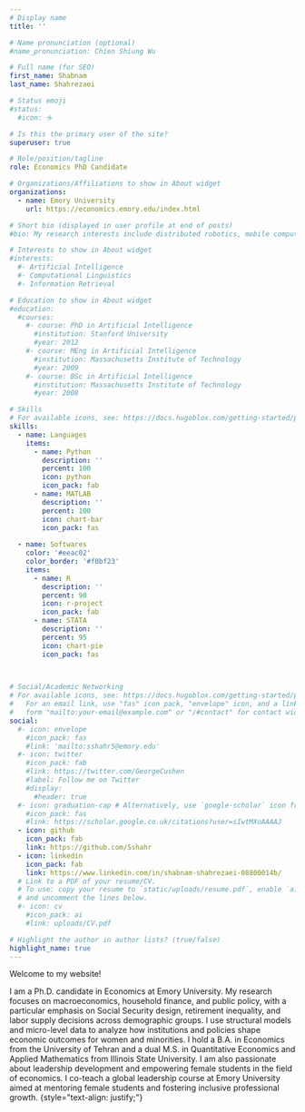 ```yaml
---
# Display name
title: ''

# Name pronunciation (optional)
#name_pronunciation: Chien Shiung Wu

# Full name (for SEO)
first_name: Shabnam
last_name: Shahrezaei

# Status emoji
#status:
  #icon: ☕️

# Is this the primary user of the site?
superuser: true

# Role/position/tagline
role: Economics PhD Candidate

# Organizations/Affiliations to show in About widget
organizations:
  - name: Emory University
    url: https://economics.emory.edu/index.html

# Short bio (displayed in user profile at end of posts)
#bio: My research interests include distributed robotics, mobile computing and programmable matter.

# Interests to show in About widget
#interests:
  #- Artificial Intelligence
  #- Computational Linguistics
  #- Information Retrieval

# Education to show in About widget
#education:
  #courses:
    #- course: PhD in Artificial Intelligence
      #institution: Stanford University
      #year: 2012
    #- course: MEng in Artificial Intelligence
      #institution: Massachusetts Institute of Technology
      #year: 2009
    #- course: BSc in Artificial Intelligence
      #institution: Massachusetts Institute of Technology
      #year: 2008

# Skills
# For available icons, see: https://docs.hugoblox.com/getting-started/page-builder/#icons
skills:
  - name: Languages
    items:
      - name: Python
        description: ''
        percent: 100
        icon: python
        icon_pack: fab
      - name: MATLAB
        description: ''
        percent: 100
        icon: chart-bar
        icon_pack: fas
      
  - name: Softwares
    color: '#eeac02'
    color_border: '#f0bf23'
    items:
      - name: R
        description: ''
        percent: 90
        icon: r-project
        icon_pack: fab
      - name: STATA
        description: ''
        percent: 95
        icon: chart-pie
        icon_pack: fas

  

# Social/Academic Networking
# For available icons, see: https://docs.hugoblox.com/getting-started/page-builder/#icons
#   For an email link, use "fas" icon pack, "envelope" icon, and a link in the
#   form "mailto:your-email@example.com" or "/#contact" for contact widget.
social:
  #- icon: envelope
    #icon_pack: fas
    #link: 'mailto:sshahr5@emory.edu'
  #- icon: twitter
    #icon_pack: fab
    #link: https://twitter.com/GeorgeCushen
    #label: Follow me on Twitter
    #display:
      #header: true
  #- icon: graduation-cap # Alternatively, use `google-scholar` icon from `ai` icon pack
    #icon_pack: fas
    #link: https://scholar.google.co.uk/citations?user=sIwtMXoAAAAJ
  - icon: github
    icon_pack: fab
    link: https://github.com/Sshahr
  - icon: linkedin
    icon_pack: fab
    link: https://www.linkedin.com/in/shabnam-shahrezaei-08800014b/
  # Link to a PDF of your resume/CV.
  # To use: copy your resume to `static/uploads/resume.pdf`, enable `ai` icons in `params.yaml`,
  # and uncomment the lines below.
  #- icon: cv
    #icon_pack: ai
    #link: uploads/CV.pdf

# Highlight the author in author lists? (true/false)
highlight_name: true
---
```


Welcome to my website!

I am a Ph.D. candidate in Economics at Emory University. My research focuses on macroeconomics, household finance, and public policy, with a particular emphasis on Social Security design, retirement inequality, and labor supply decisions across demographic groups. I use structural models and micro-level data to analyze how institutions and policies shape economic outcomes for women and minorities. I hold a B.A. in Economics from the University of Tehran and a dual M.S. in Quantitative Economics and Applied Mathematics from Illinois State University.
I am also passionate about leadership development and empowering female students in the field of economics. I co-teach a global leadership course at Emory University aimed at mentoring female students and fostering inclusive professional growth.
{style="text-align: justify;"}

